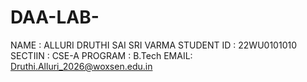 # DAA-LAB-
NAME : ALLURI DRUTHI SAI SRI VARMA
STUDENT ID : 22WU0101010
SECTIIN : CSE-A 
PROGRAM : B.Tech
EMAIL: Druthi.Alluri_2026@woxsen.edu.in 
